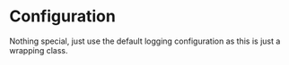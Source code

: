 # Configuration

Nothing special, just use the default logging configuration as this is just a wrapping class.
